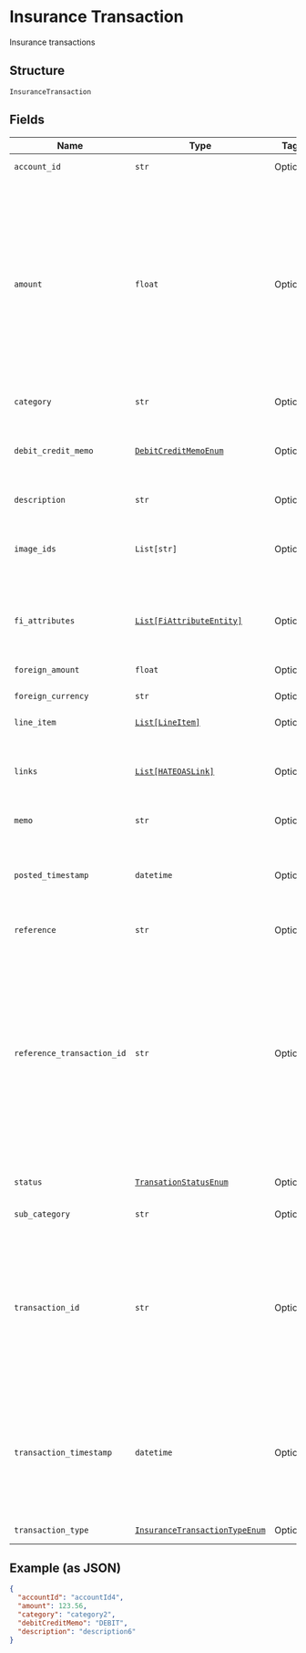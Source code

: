
# Insurance Transaction

Insurance transactions

## Structure

`InsuranceTransaction`

## Fields

| Name | Type | Tags | Description |
|  --- | --- | --- | --- |
| `account_id` | `str` | Optional | Corresponds to AccountId in Account |
| `amount` | `float` | Optional | The amount of money in the account currency.<br><br>If balanceType is `ASSET`:<br><br>1. If `debitCreditMemo` = `DEBIT`, sign is "+" or not present<br>2. If `CREDIT`, sign is "-"<br><br>If balanceType is `LIABILITY`:<br><br>1. If `debitCreditMemo` = `DEBIT`, sign is "-"<br>2. If `CREDIT`, sign is "+" or not present |
| `category` | `str` | Optional | Transaction category, preferably MCC or SIC. |
| `debit_credit_memo` | [`DebitCreditMemoEnum`](../../doc/models/debit-credit-memo-enum.md) | Optional | Akoya will ensure that this is correctly populated with one of DEBIT or CREDIT and matches the sign of the status field. |
| `description` | `str` | Optional | The description of the transaction |
| `image_ids` | `List[str]` | Optional | Array of image identifiers (unique to transaction) used to retrieve images of check or transaction receipt. |
| `fi_attributes` | [`List[FiAttributeEntity]`](../../doc/models/fi-attribute-entity.md) | Optional | Array of FI-specific attributes<br><br>**Constraints**: *Minimum Items*: `1`, *Unique Items Required* |
| `foreign_amount` | `float` | Optional | The amount of money in the foreign currency |
| `foreign_currency` | `str` | Optional | The ISO 4217 code of the foreign currency |
| `line_item` | [`List[LineItem]`](../../doc/models/line-item.md) | Optional | Breakdown of the transaction details |
| `links` | [`List[HATEOASLink]`](../../doc/models/hateoas-link.md) | Optional | Links (unique to this Transaction) used to retrieve images of checks or transaction receipts, or invoke other APIs |
| `memo` | `str` | Optional | Secondary transaction description |
| `posted_timestamp` | `datetime` | Optional | The date and time that the transaction was posted to the account. If not provided then TransactionTimestamp can be used as PostedTimeStamp. |
| `reference` | `str` | Optional | A tracking reference identifier |
| `reference_transaction_id` | `str` | Optional | Akoya ensures that this field is populated for all transactions which are reversals, otherwise it is null. Either way it is always present.<br><br>For reverse postings, the identity of the transaction being reversed. For the correction transaction, the identity of the reversing post. For credit card posting transactions, the identity of the authorization transaction. |
| `status` | [`TransationStatusEnum`](../../doc/models/transation-status-enum.md) | Optional | AUTHORIZATION, MEMO, PENDING, or POSTED |
| `sub_category` | `str` | Optional | Transaction category detail |
| `transaction_id` | `str` | Optional | Long term persistent identity of the transaction (unique to account).<br>Transaction IDs should:<br><br>1. be the same for pending and posted<br>2. be different for reversed transactions<br>3. `referenceTransactionId` should be present for reversed transactions' |
| `transaction_timestamp` | `datetime` | Optional | The date and time that the transaction was added to the server backend systems.<br><br>Akoya ensures that this field is populated for all transactions to which it applies, otherwise it is null. Either way it is always present. |
| `transaction_type` | [`InsuranceTransactionTypeEnum`](../../doc/models/insurance-transaction-type-enum.md) | Optional | InsuranceTransaction Type |

## Example (as JSON)

```json
{
  "accountId": "accountId4",
  "amount": 123.56,
  "category": "category2",
  "debitCreditMemo": "DEBIT",
  "description": "description6"
}
```

